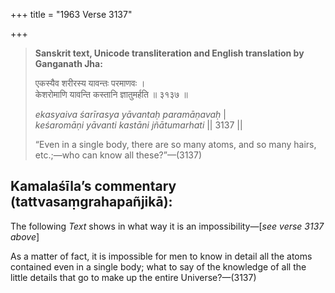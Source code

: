 +++
title = "1963 Verse 3137"

+++
> **Sanskrit text, Unicode transliteration and English translation by Ganganath Jha:** 
>
> एकस्यैव शरीरस्य यावन्तः परमाणवः ।  
> केशरोमाणि यावन्ति कस्तानि ज्ञातुमर्हति ॥ ३१३७ ॥ 
>
> *ekasyaiva śarīrasya yāvantaḥ paramāṇavaḥ* \|  
> *keśaromāṇi yāvanti kastāni jñātumarhati* \|\| 3137 \|\| 
>
> “Even in a single body, there are so many atoms, and so many hairs, etc.;—who can know all these?”—(3137)



## Kamalaśīla’s commentary (tattvasaṃgrahapañjikā):

The following *Text* shows in what way it is an impossibility—[*see verse 3137 above*]

As a matter of fact, it is impossible for men to know in detail all the atoms contained even in a single body; what to say of the knowledge of all the little details that go to make up the entire Universe?—(3137)


